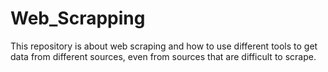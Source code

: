 # Web_Scrapping

This repository is about web scraping and how to use different tools to get data from different sources, even from sources that are difficult to scrape. 

